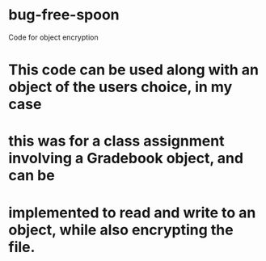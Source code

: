# bug-free-spoon
Code for object encryption

# This code can be used along with an object of the users choice, in my case
# this was for a class assignment involving a Gradebook object, and can be 
# implemented to read and write to an object, while also encrypting the file. 
